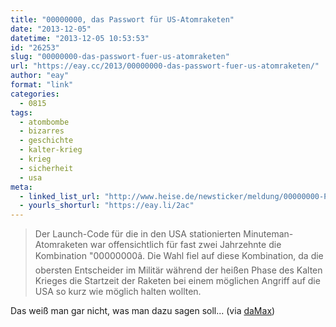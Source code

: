 ```yaml
---
title: "00000000, das Passwort für US-Atomraketen"
date: "2013-12-05"
datetime: "2013-12-05 10:53:53"
id: "26253"
slug: "00000000-das-passwort-fuer-us-atomraketen"
url: "https://eay.cc/2013/00000000-das-passwort-fuer-us-atomraketen/"
author: "eay"
format: "link"
categories:
  - 0815
tags:
  - atombombe
  - bizarres
  - geschichte
  - kalter-krieg
  - krieg
  - sicherheit
  - usa
meta:
  - linked_list_url: "http://www.heise.de/newsticker/meldung/00000000-Passwort-fuer-US-Atomraketen-2060077.html"
  - yourls_shorturl: "https://eay.li/2ac"
---
```


> Der Launch-Code für die in den USA stationierten Minuteman-Atomraketen war offensichtlich für fast zwei Jahrzehnte die Kombination "00000000â. Die Wahl fiel auf diese Kombination, da die obersten Entscheider im Militär während der heißen Phase des Kalten Krieges die Startzeit der Raketen bei einem möglichen Angriff auf die USA so kurz wie möglich halten wollten.

Das weiß man gar nicht, was man dazu sagen soll... (via [daMax](http://blog.todamax.net/2013/zahl-des-tages-00000000/))
